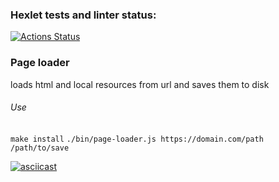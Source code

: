 ### Hexlet tests and linter status:
[![Actions Status](https://github.com/Argentum88/frontend-testing-react-project-lvl1/workflows/hexlet-check/badge.svg)](https://github.com/Argentum88/frontend-testing-react-project-lvl1/actions)

### Page loader
loads html and local resources from url and saves them to disk

###### Use
`make install`
`./bin/page-loader.js https://domain.com/path /path/to/save`

[![asciicast](https://asciinema.org/a/S4HwXA5zDDJ3Lan4S1PKQbM8X.svg)](https://asciinema.org/a/S4HwXA5zDDJ3Lan4S1PKQbM8X)